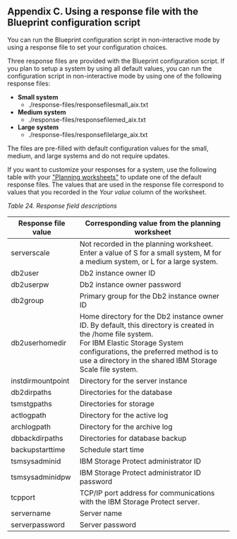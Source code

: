 ## Appendix C. Using a response file with the Blueprint configuration script

You can run the Blueprint configuration script in non-interactive mode by using a response file to set your
configuration choices.

Three response files are provided with the Blueprint configuration script. If you plan to setup a system by
using all default values, you can run the configuration script in non-interactive mode by using one of the
following response files:
* **Small system**
  * ./response-files/responsefilesmall_aix.txt
* **Medium system**
  * ./response-files/responsefilemed_aix.txt
* **Large system**
  * ./response-files/responsefilelarge_aix.txt

The files are pre-filled with default configuration values for the small, medium, and large systems and do not require updates.

If you want to customize your responses for a system, use the following table with your ["Planning worksheets"](2.2-planning-worksheets.md) to update one of the default response files. The values that are used in the response file correspond to values that you recorded in the _Your value_ column of the worksheet.

_Table 24. Response field descriptions_

| Response file value | Corresponding value from the planning worksheet |
|---------------------|-------------------------------------------------|
| serverscale         | Not recorded in the planning worksheet. Enter a value of S for a small system, M for a medium system, or L for a large system. |
| db2user             | Db2 instance owner ID                           |
| db2userpw           | Db2 instance owner password                     |
| db2group            | Primary group for the Db2 instance owner ID     |
| db2userhomedir      | Home directory for the Db2 instance owner ID. By default, this directory is created in the /home file system. </br> For IBM Elastic Storage System configurations, the preferred method is to use a directory in the shared IBM Storage Scale file system. |
| instdirmountpoint   | Directory for the server instance               |
| db2dirpaths         | Directories for the database                    |
| tsmstgpaths         | Directories for storage                         |
| actlogpath          | Directory for the active log                    |
| archlogpath         | Directory for the archive log                   |
| dbbackdirpaths      | Directories for database backup                 |
| backupstarttime     | Schedule start time                             |
| tsmsysadminid       | IBM Storage Protect administrator ID           |
| tsmsysadminidpw     | IBM Storage Protect administrator ID password  |
| tcpport             | TCP/IP port address for communications with the IBM Storage Protect server. |
| servername          | Server name                                     |
| serverpassword      | Server password                                 |
